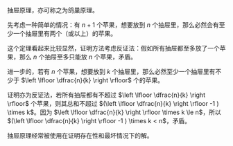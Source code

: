 抽屉原理，亦可称之为鸽巢原理。

先考虑一种简单的情况：有 $n+1$ 个苹果，想要放到 $n$ 个抽屉里，那么必然会有至少一个抽屉里有两个（或以上）的苹果。

这个定理看起来比较显然，证明方法考虑反证法：假如所有抽屉都至多放了一个苹果，那么 $n$ 个抽屉至多只能放 $n$ 个苹果，矛盾。

进一步的，若有 $n$ 个苹果，想要放到 $k$ 个抽屉里，那么必然至少一个抽屉里有不少于 $\left \lfloor \dfrac{n}{k} \right \rfloor$ 个的苹果。

证明亦为反证法，若所有抽屉都有不超过 $\left \lfloor \dfrac{n}{k} \right \rfloor$ 个苹果，则其总和不超过 $(\left \lfloor \dfrac{n}{k} \right \rfloor -1 ) \times k$。因为 $\left \lfloor \dfrac{n}{k} \right \rfloor \times k \le n$，所以 $(\left \lfloor \dfrac{n}{k} \right \rfloor -1 ) \times k < n$，矛盾。

抽屉原理经常被使用在证明存在性和最坏情况下的解。
